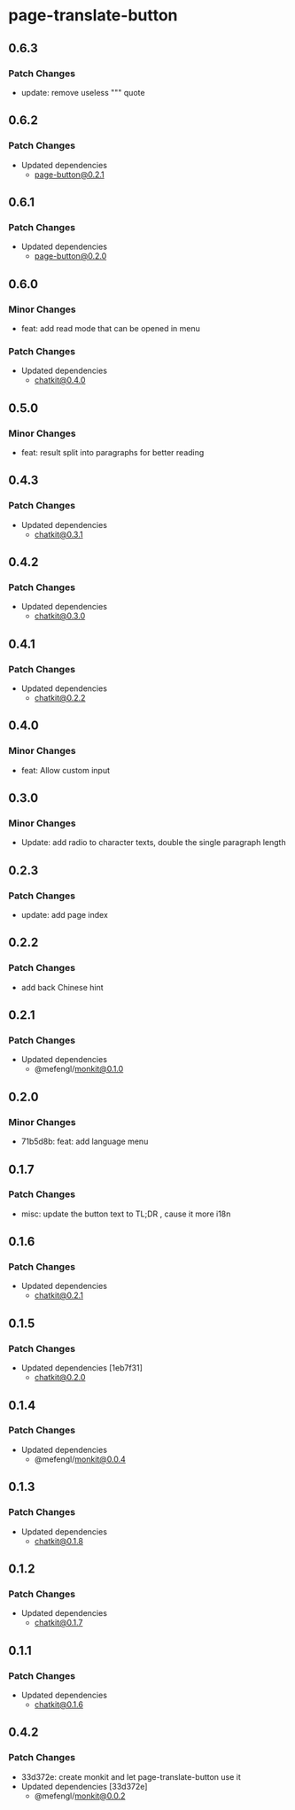 # page-translate-button

## 0.6.3

### Patch Changes

- update: remove useless """ quote

## 0.6.2

### Patch Changes

- Updated dependencies
  - page-button@0.2.1

## 0.6.1

### Patch Changes

- Updated dependencies
  - page-button@0.2.0

## 0.6.0

### Minor Changes

- feat: add read mode that can be opened in menu

### Patch Changes

- Updated dependencies
  - chatkit@0.4.0

## 0.5.0

### Minor Changes

- feat: result split into paragraphs for better reading

## 0.4.3

### Patch Changes

- Updated dependencies
  - chatkit@0.3.1

## 0.4.2

### Patch Changes

- Updated dependencies
  - chatkit@0.3.0

## 0.4.1

### Patch Changes

- Updated dependencies
  - chatkit@0.2.2

## 0.4.0

### Minor Changes

- feat: Allow custom input

## 0.3.0

### Minor Changes

- Update: add radio to character texts, double the single paragraph length

## 0.2.3

### Patch Changes

- update: add page index

## 0.2.2

### Patch Changes

- add back Chinese hint

## 0.2.1

### Patch Changes

- Updated dependencies
  - @mefengl/monkit@0.1.0

## 0.2.0

### Minor Changes

- 71b5d8b: feat: add language menu

## 0.1.7

### Patch Changes

- misc: update the button text to TL;DR , cause it more i18n

## 0.1.6

### Patch Changes

- Updated dependencies
  - chatkit@0.2.1

## 0.1.5

### Patch Changes

- Updated dependencies [1eb7f31]
  - chatkit@0.2.0

## 0.1.4

### Patch Changes

- Updated dependencies
  - @mefengl/monkit@0.0.4

## 0.1.3

### Patch Changes

- Updated dependencies
  - chatkit@0.1.8

## 0.1.2

### Patch Changes

- Updated dependencies
  - chatkit@0.1.7

## 0.1.1

### Patch Changes

- Updated dependencies
  - chatkit@0.1.6

## 0.4.2

### Patch Changes

- 33d372e: create monkit and let page-translate-button use it
- Updated dependencies [33d372e]
  - @mefengl/monkit@0.0.2
